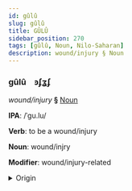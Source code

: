 ```yaml
---
id: gûlû
slug: gûlû
title: GÛLÛ
sidebar_position: 270
tags: [gûlû, Noun, Nilo-Saharan]
description: wound/injury § Noun
---
```


### gûlû&emsp;<span kind="abugida">ꜿʄʓʄ</span>

*wound/injury* **§** [Noun](../../tags/Noun)

**IPA**: /ˈgu.lu/

**Verb**: to be a wound/injury

**Noun**: wound/injry

**Modifier**: wound/injury-related

<details>
    <summary>Origin</summary>
    Songhay guuru [guːɾu]<br/>
    <em>Nilo-Saharan Language Family</em>
</details>